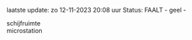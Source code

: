 laatste update: 
zo 12-11-2023 20:08   uur 
Status: FAALT - geel - 
<div class="service Y">schijfruimte</div><div class="service Y">microstation</div>